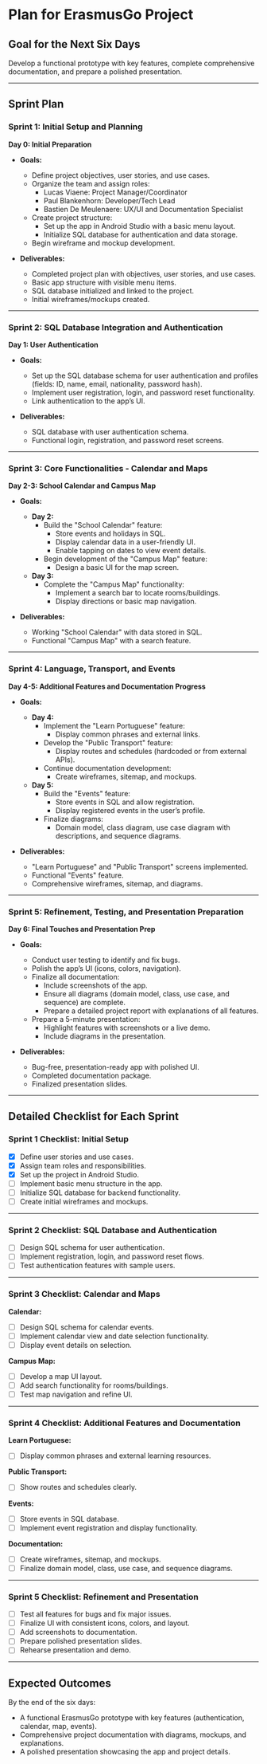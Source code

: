 # **Plan for ErasmusGo Project**  

## **Goal for the Next Six Days**  
Develop a functional prototype with key features, complete comprehensive documentation, and prepare a polished presentation.  

---

## **Sprint Plan**  

### **Sprint 1: Initial Setup and Planning**  
**Day 0: Initial Preparation**  
- **Goals:**  
  - Define project objectives, user stories, and use cases.  
  - Organize the team and assign roles:  
    - Lucas Viaene: Project Manager/Coordinator  
    - Paul Blankenhorn: Developer/Tech Lead  
    - Bastien De Meulenaere: UX/UI and Documentation Specialist  
  - Create project structure:  
    - Set up the app in Android Studio with a basic menu layout.  
    - Initialize SQL database for authentication and data storage.  
  - Begin wireframe and mockup development.  

- **Deliverables:**  
  - Completed project plan with objectives, user stories, and use cases.  
  - Basic app structure with visible menu items.  
  - SQL database initialized and linked to the project.  
  - Initial wireframes/mockups created.  

---

### **Sprint 2: SQL Database Integration and Authentication**  
**Day 1: User Authentication**  
- **Goals:**  
  - Set up the SQL database schema for user authentication and profiles (fields: ID, name, email, nationality, password hash).  
  - Implement user registration, login, and password reset functionality.  
  - Link authentication to the app’s UI.  

- **Deliverables:**  
  - SQL database with user authentication schema.  
  - Functional login, registration, and password reset screens.  

---

### **Sprint 3: Core Functionalities - Calendar and Maps**  
**Day 2-3: School Calendar and Campus Map**  
- **Goals:**  
  - **Day 2:**  
    - Build the "School Calendar" feature:  
      - Store events and holidays in SQL.  
      - Display calendar data in a user-friendly UI.  
      - Enable tapping on dates to view event details.  
    - Begin development of the "Campus Map" feature:  
      - Design a basic UI for the map screen.  
  - **Day 3:**  
    - Complete the "Campus Map" functionality:  
      - Implement a search bar to locate rooms/buildings.  
      - Display directions or basic map navigation.  

- **Deliverables:**  
  - Working "School Calendar" with data stored in SQL.  
  - Functional "Campus Map" with a search feature.  

---

### **Sprint 4: Language, Transport, and Events**  
**Day 4-5: Additional Features and Documentation Progress**  
- **Goals:**  
  - **Day 4:**  
    - Implement the "Learn Portuguese" feature:  
      - Display common phrases and external links.  
    - Develop the "Public Transport" feature:  
      - Display routes and schedules (hardcoded or from external APIs).  
    - Continue documentation development:  
      - Create wireframes, sitemap, and mockups.  
  - **Day 5:**  
    - Build the "Events" feature:  
      - Store events in SQL and allow registration.  
      - Display registered events in the user’s profile.  
    - Finalize diagrams:  
      - Domain model, class diagram, use case diagram with descriptions, and sequence diagrams.  

- **Deliverables:**  
  - "Learn Portuguese" and "Public Transport" screens implemented.  
  - Functional "Events" feature.  
  - Comprehensive wireframes, sitemap, and diagrams.  

---

### **Sprint 5: Refinement, Testing, and Presentation Preparation**  
**Day 6: Final Touches and Presentation Prep**  
- **Goals:**  
  - Conduct user testing to identify and fix bugs.  
  - Polish the app’s UI (icons, colors, navigation).  
  - Finalize all documentation:  
    - Include screenshots of the app.  
    - Ensure all diagrams (domain model, class, use case, and sequence) are complete.  
    - Prepare a detailed project report with explanations of all features.  
  - Prepare a 5-minute presentation:  
    - Highlight features with screenshots or a live demo.  
    - Include diagrams in the presentation.  

- **Deliverables:**  
  - Bug-free, presentation-ready app with polished UI.  
  - Completed documentation package.  
  - Finalized presentation slides.  

---

## **Detailed Checklist for Each Sprint**  

### **Sprint 1 Checklist: Initial Setup**  
- [x] Define user stories and use cases.  
- [x] Assign team roles and responsibilities.  
- [x] Set up the project in Android Studio.  
- [ ] Implement basic menu structure in the app.  
- [ ] Initialize SQL database for backend functionality.  
- [ ] Create initial wireframes and mockups.  

---

### **Sprint 2 Checklist: SQL Database and Authentication**  
- [ ] Design SQL schema for user authentication.  
- [ ] Implement registration, login, and password reset flows.  
- [ ] Test authentication features with sample users.  

---

### **Sprint 3 Checklist: Calendar and Maps**  
**Calendar:**  
- [ ] Design SQL schema for calendar events.  
- [ ] Implement calendar view and date selection functionality.  
- [ ] Display event details on selection.  

**Campus Map:**  
- [ ] Develop a map UI layout.  
- [ ] Add search functionality for rooms/buildings.  
- [ ] Test map navigation and refine UI.  

---

### **Sprint 4 Checklist: Additional Features and Documentation**  
**Learn Portuguese:**  
- [ ] Display common phrases and external learning resources.  

**Public Transport:**  
- [ ] Show routes and schedules clearly.  

**Events:**  
- [ ] Store events in SQL database.  
- [ ] Implement event registration and display functionality.  

**Documentation:**  
- [ ] Create wireframes, sitemap, and mockups.  
- [ ] Finalize domain model, class, use case, and sequence diagrams.  

---

### **Sprint 5 Checklist: Refinement and Presentation**  
- [ ] Test all features for bugs and fix major issues.  
- [ ] Finalize UI with consistent icons, colors, and layout.  
- [ ] Add screenshots to documentation.  
- [ ] Prepare polished presentation slides.  
- [ ] Rehearse presentation and demo.  

---

## **Expected Outcomes**  
By the end of the six days:  
- A functional ErasmusGo prototype with key features (authentication, calendar, map, events).  
- Comprehensive project documentation with diagrams, mockups, and explanations.  
- A polished presentation showcasing the app and project details.
